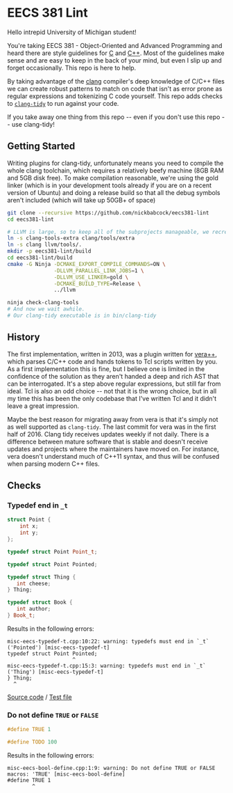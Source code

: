 # EECS 381 Lint

Hello intrepid University of Michigan student!

You're taking EECS 381 - Object-Oriented and Advanced Programming and heard
there are style guidelines for [C][] and [C++][]. Most of the guidelines make
sense and are easy to keep in the back of your mind, but even I slip up and
forget occasionally. This repo is here to help.

By taking advantage of the [clang](https://en.wikipedia.org/wiki/Clang)
compiler's deep knowledge of C/C++ files we can create robust patterns to match
on code that isn't as error prone as regular expressions and tokenizing C code
yourself. This repo adds checks to
[`clang-tidy`](http://clang.llvm.org/extra/clang-tidy/) to run against your
code.

If you take away one thing from this repo -- even if you don't use this repo --
use clang-tidy! 

## Getting Started

Writing plugins for clang-tidy, unfortunately means you need to compile the
whole clang toolchain, which requires a relatively beefy machine (8GB RAM and
5GB disk free). To make compilation reasonable, we're using the gold linker
(which is in your development tools already if you are on a recent version of
Ubuntu) and doing a release build so that all the debug symbols aren't included
(which will take up 50GB+ of space)

```bash
git clone --recursive https://github.com/nickbabcock/eecs381-lint
cd eecs381-lint

# LLVM is large, so to keep all of the subprojects manageable, we recreate the mono-repo by linking clang and clang-tidy appropriately.
ln -s clang-tools-extra clang/tools/extra
ln -s clang llvm/tools/.
mkdir -p eecs381-lint/build
cd eecs381-lint/build
cmake -G Ninja -DCMAKE_EXPORT_COMPILE_COMMANDS=ON \
               -DLLVM_PARALLEL_LINK_JOBS=1 \
               -DLLVM_USE_LINKER=gold \
               -DCMAKE_BUILD_TYPE=Release \
               ../llvm

ninja check-clang-tools
# And now we wait awhile.
# Our clang-tidy executable is in bin/clang-tidy
```

## History

The first implementation, written in 2013, was a plugin written for
[vera++](https://bitbucket.org/verateam/vera/overview), which parses C/C++ code
and hands tokens to Tcl scripts written by you.  As a first implementation this
is fine, but I believe one is limited in the confidence of the solution as they
aren't handed a deep and rich AST that can be interrogated. It's a step above
regular expressions, but still far from ideal. Tcl is also an odd choice -- not
that it is the wrong choice, but in all my time this has been the only codebase
that I've written Tcl and it didn't leave a great impression.

Maybe the best reason for migrating away from vera is that it's simply not as
well supported as `clang-tidy`. The last commit for vera was in the first half
of 2016. Clang tidy receives updates weekly if not daily. There is a difference
between mature software that is stable and doesn't receive updates and projects
where the maintainers have moved on. For instance, vera doesn't understand much
of C++11 syntax, and thus will be confused when parsing modern C++ files.

[C]: http://www.umich.edu/~eecs381/handouts/C_Coding_Standards.pdf
[C++]: http://www.umich.edu/~eecs381/handouts/C++_Coding_Standards.pdf

## Checks

### Typedef end in `_t`

```cpp
struct Point {
    int x;
    int y;
};

typedef struct Point Point_t;

typedef struct Point Pointed;

typedef struct Thing {
   int cheese;
} Thing;

typedef struct Book {
   int author;
} Book_t;
```

Results in the following errors:

```
misc-eecs-typedef-t.cpp:10:22: warning: typedefs must end in `_t` ('Pointed') [misc-eecs-typedef-t]
typedef struct Point Pointed;
                     ^
misc-eecs-typedef-t.cpp:15:3: warning: typedefs must end in `_t` ('Thing') [misc-eecs-typedef-t]
} Thing;
  ^
```

[Source code](clang-tools-extra/clang-tidy/misc/EecsTypedefTCheck.cpp) / [Test file](clang-tools-extra/test/clang-tidy/misc-eecs-typedef-t.cpp)

### Do not define `TRUE` or `FALSE`

```c
#define TRUE 1

#define TODO 100
```

Results in the following errors:

```
misc-eecs-bool-define.cpp:1:9: warning: Do not define TRUE or FALSE macros: 'TRUE' [misc-eecs-bool-define]
#define TRUE 1
        ^
```
